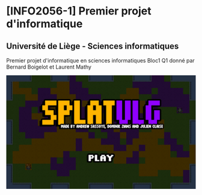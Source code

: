 # [INFO2056-1] Premier projet d'informatique
## Université de Liège - Sciences informatiques

Premier projet d'informatique en sciences informatiques Bloc1 Q1 donné par Bernard Boigelot et Laurent Mathy

![alt tag](https://github.com/asassoye/INFO2056-1/blob/master/menu/main.png?raw=true)
